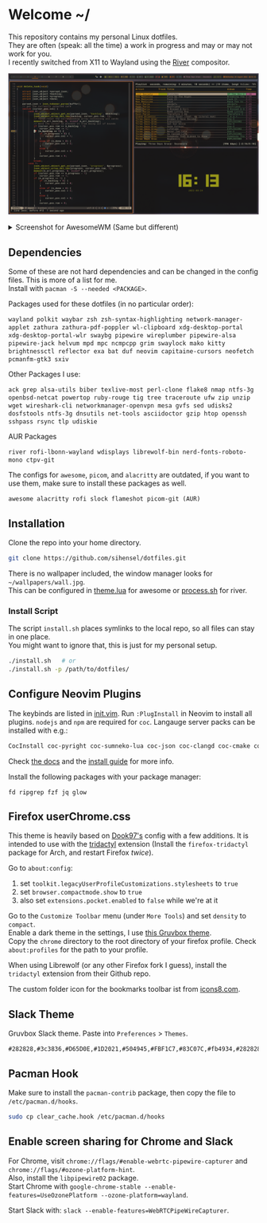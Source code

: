 # Welcome ~/

This repository contains my personal Linux dotfiles.  
They are often (speak: all the time) a work in progress and may or may not work for you.  
I recently switched from X11 to Wayland using the [River](https://github.com/riverwm/river) compositor.

![screenshot.png](screenshot.png)

<details>
  <summary>Screenshot for AwesomeWM (Same but different)</summary>

  ![screenshot_awesome.png](screenshot_awesome.png)
</details>

## Dependencies

Some of these are not hard dependencies and can be changed in the config files. This is more of a list for me.  
Install with `pacman -S --needed <PACKAGE>`.

Packages used for these dotfiles (in no particular order):
```
wayland polkit waybar zsh zsh-syntax-highlighting network-manager-applet zathura zathura-pdf-poppler wl-clipboard xdg-desktop-portal xdg-desktop-portal-wlr swaybg pipewire wireplumber pipewire-alsa pipewire-jack helvum mpd mpc ncmpcpp grim swaylock mako kitty brightnessctl reflector exa bat duf neovim capitaine-cursors neofetch pcmanfm-gtk3 sxiv
```

Other Packages I use:
```
ack grep alsa-utils biber texlive-most perl-clone flake8 nmap ntfs-3g openbsd-netcat powertop ruby-rouge tig tree traceroute ufw zip unzip wget wireshark-cli networkmanager-openvpn mesa gvfs sed udisks2 dosfstools ntfs-3g dnsutils net-tools asciidoctor gzip htop openssh sshpass rsync tlp udiskie
```

AUR Packages
```
river rofi-lbonn-wayland wdisplays librewolf-bin nerd-fonts-roboto-mono ctpv-git
```

The configs for `awesome`, `picom`, and `alacritty` are outdated, if you want to use them, make sure to install these packages as well.
```
awesome alacritty rofi slock flameshot picom-git (AUR)
```

## Installation

Clone the repo into your home directory.

```sh
git clone https://github.com/sihensel/dotfiles.git
```

There is no wallpaper included, the window manager looks for `~/wallpapers/wall.jpg`.  
This can be configured in [theme.lua](awesome/themes/groovebox/theme.lua#L42) for awesome or [process.sh](river/process.sh#44) for river.

### Install Script

The script `install.sh` places symlinks to the local repo, so all files can stay in one place.  
You might want to ignore that, this is just for my personal setup.

```sh
./install.sh   # or
./install.sh -p /path/to/dotfiles/
```

## Configure Neovim Plugins

The keybinds are listed in [init.vim](nvim/init.vim).
Run `:PlugInstall` in Neovim to install all plugins. `nodejs` and `npm` are required for `coc`. Langauge server packs can be installed with e.g.:

```sh
CocInstall coc-pyright coc-sumneko-lua coc-json coc-clangd coc-cmake coc-texlab
```
Check [the docs](https://github.com/neoclide/coc.nvim/wiki/Using-coc-extensions) and the [install guide](https://github.com/neoclide/coc.nvim/wiki/Install-coc.nvim) for more info.

Install the following packages with your package manager:
```
fd ripgrep fzf jq glow
```

## Firefox userChrome.css

This theme is heavily based on [Dook97's](https://github.com/Dook97/firefox-qutebrowser-userchrome) config with a few additions.
It is intended to use with the [tridactyl](https://github.com/tridactyl/tridactyl) extension (Install the `firefox-tridactyl` package for Arch, and restart Firefox _twice_).

Go to `about:config`:
1. set `toolkit.legacyUserProfileCustomizations.stylesheets` to `true`
2. set `browser.compactmode.show` to `true`
3. also set `extensions.pocket.enabled` to `false` while we're at it

Go to the `Customize Toolbar` menu (under `More Tools`) and set `density` to `compact`.  
Enable a dark theme in the settings, I use [this Gruvbox theme](https://addons.mozilla.org/en-US/firefox/addon/gruvbox-dark-theme/).  
Copy the `chrome` directory to the root directory of your firefox profile. Check `about:profiles` for the path to your profile.

When using Librewolf (or any other Firefox fork I guess), install the `tridactyl` extension from their Github repo.

The custom folder icon for the bookmarks toolbar ist from [icons8.com](https://icons8.com/icon/12160/folder).

## Slack Theme

Gruvbox Slack theme. Paste into `Preferences` > `Themes`.
```
#282828,#3c3836,#D65D0E,#1D2021,#504945,#FBF1C7,#83C07C,#fb4934,#282828,#FBF1C7
```

## Pacman Hook

Make sure to install the `pacman-contrib` package, then copy the file to `/etc/pacman.d/hooks`.

```sh
sudo cp clear_cache.hook /etc/pacman.d/hooks
```

## Enable screen sharing for Chrome and Slack

For Chrome, visit `chrome://flags/#enable-webrtc-pipewire-capturer` and `chrome://flags/#ozone-platform-hint`.  
Also, install the `libpipewire02` package.  
Start Chrome with `google-chrome-stable --enable-features=UseOzonePlatform --ozone-platform=wayland`.

Start Slack with: `slack --enable-features=WebRTCPipeWireCapturer`.
